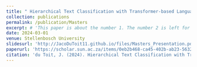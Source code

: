 ```yaml
---
title: " Hierarchical Text Classification with Transformer-based Language Models"
collection: publications
permalink: /publication/Masters
excerpt: # 'This paper is about the number 1. The number 2 is left for future work.'
date: 2024-03-01
venue: Stellenbosch University
slidesurl: 'http://JacoDuToit11.github.io/files/Masters_Presentation.pdf'
paperurl: 'https://scholar.sun.ac.za/items/0eb2b468-ca45-402b-ab23-5632230fb8d3'
citation: 'du Toit, J. (2024). Hierarchical Text Classification with Transformer-based Language Models. https://scholar.sun.ac.za/items/0eb2b468-ca45-402b-ab23-5632230fb8d3'
---
```

